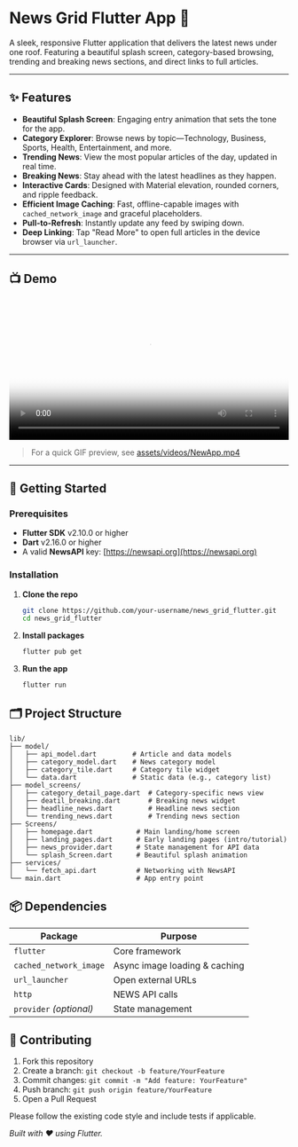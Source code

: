 # News Grid Flutter App 🚀

A sleek, responsive Flutter application that delivers the latest news under one roof. Featuring a beautiful splash screen, category-based browsing, trending and breaking news sections, and direct links to full articles.

---

## ✨ Features

* **Beautiful Splash Screen**: Engaging entry animation that sets the tone for the app.
* **Category Explorer**: Browse news by topic—Technology, Business, Sports, Health, Entertainment, and more.
* **Trending News**: View the most popular articles of the day, updated in real time.
* **Breaking News**: Stay ahead with the latest headlines as they happen.
* **Interactive Cards**: Designed with Material elevation, rounded corners, and ripple feedback.
* **Efficient Image Caching**: Fast, offline-capable images with `cached_network_image` and graceful placeholders.
* **Pull-to-Refresh**: Instantly update any feed by swiping down.
* **Deep Linking**: Tap "Read More" to open full articles in the device browser via `url_launcher`.

---

## 📺 Demo

<video src="assets/videos/NewApp.mp4" controls width="100%" poster="docs/demo-poster.png">
  Your browser does not support the video tag.
</video>

> For a quick GIF preview, see [assets/videos/NewApp.mp4](assets/videos/NewApp.mp4)

---

## 🚀 Getting Started

### Prerequisites

* **Flutter SDK** v2.10.0 or higher
* **Dart** v2.16.0 or higher
* A valid **NewsAPI** key: [https://newsapi.org](https://newsapi.org)

### Installation

1. **Clone the repo**

   ```bash
   git clone https://github.com/your-username/news_grid_flutter.git
   cd news_grid_flutter
   ```
2. **Install packages**

   ```bash
   flutter pub get
   ```

3. **Run the app**

   ```bash
   flutter run
   ```



## 🗂 Project Structure

```plaintext
lib/
├── model/
│   ├── api_model.dart         # Article and data models
│   ├── category_model.dart    # News category model
│   ├── category_tile.dart     # Category tile widget
│   └── data.dart              # Static data (e.g., category list)
├── model_screens/
│   ├── category_detail_page.dart  # Category-specific news view
│   ├── deatil_breaking.dart       # Breaking news widget
│   ├── headline_news.dart         # Headline news section
│   └── trending_news.dart         # Trending news section
├── Screens/
│   ├── homepage.dart           # Main landing/home screen
│   ├── landing_pages.dart      # Early landing pages (intro/tutorial)
│   ├── news_provider.dart      # State management for API data
│   └── splash_Screen.dart      # Beautiful splash animation
├── services/
│   └── fetch_api.dart          # Networking with NewsAPI
└── main.dart                   # App entry point
```



## 📦 Dependencies

| Package                 | Purpose                       |
| ----------------------- | ----------------------------- |
| `flutter`               | Core framework                |
| `cached_network_image`  | Async image loading & caching |
| `url_launcher`          | Open external URLs            |
| `http`                  | NEWS API calls                |
| `provider` *(optional)* | State management              |



## 🤝 Contributing

1. Fork this repository
2. Create a branch: `git checkout -b feature/YourFeature`
3. Commit changes: `git commit -m "Add feature: YourFeature"`
4. Push branch: `git push origin feature/YourFeature`
5. Open a Pull Request

Please follow the existing code style and include tests if applicable.







*Built with ❤️ using Flutter.*

